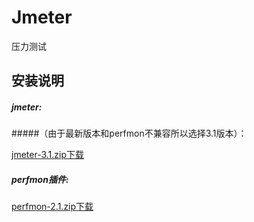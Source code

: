 # Jmeter
压力测试

## 安装说明

##### jmeter:

#####（由于最新版本和perfmon不兼容所以选择3.1版本）：

[jmeter-3.1.zip下载](https://github.com/13570524658/Jmeter/raw/master/apache-jmeter-3.1.zip)

##### perfmon插件:

[perfmon-2.1.zip下载](https://github.com/13570524658/Jmeter/raw/master/jpgc-perfmon-2.1.zip)
